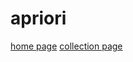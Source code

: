 # apriori

[home page](https://ddonec.github.io/apriori/home.html)
[collection page](https://ddonec.github.io/apriori/collection.html)

